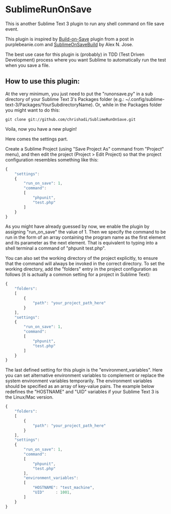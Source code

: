 SublimeRunOnSave
======================

This is another Sublime Text 3 plugin to run any shell command on file save event.

This plugin is inspired by <a href="http://www.purplebeanie.com/Development/automatically-run-build-on-save-in-sublime-text-2.html">Build-on-Save</a> plugin from a post in purplebeanie.com and <a href="https://github.com/alexnj/SublimeOnSaveBuild">SublimeOnSaveBuild</a> by Alex N. Jose.

The best use case for this plugin is (probably) in TDD (Test Driven Development) process where you want Sublime to automatically run the test when you save a file.


How to use this plugin:
-----------------------

At the very minimum, you just need to put the "runonsave.py" in a sub directory of your Sublime Text 3's Packages folder (e.g.: ~/.config/sublime-text-3/Packages/YourSubdirectoryName). Or, while in the Packages folder you might want to do this:
```
git clone git://github.com/chrishadi/SublimeRunOnSave.git
```
Voila, now you have a new plugin!

Here comes the settings part.

Create a Sublime Project (using "Save Project As" command from "Project" menu), and then edit the project (Project > Edit Project) so that the project configuration resembles something like this:
```javascript
{
	"settings":
	{
		"run_on_save": 1,
		"command":
		[
			"phpunit",
			"test.php"
		]
	}
}
```
As you might have already guessed by now, we enable the plugin by assigning "run_on_save" the value of 1. Then we specify the command to be run in the form of an array containing the program name as the first element and its parameter as the next element. That is equivalent to typing into a shell terminal a command of "phpunit test.php".

You can also set the working directory of the project explicitly, to ensure that the command will always be invoked in the correct directory. To set the working directory, add the "folders" entry in the project configuration as follows (it is actually a common setting for a project in Sublime Text):
```javascript
{
	"folders":
	[
		{
			"path": "your_project_path_here"
		}
	],
	"settings":
	{
		"run_on_save": 1,
		"command":
		[
			"phpunit",
			"test.php"
		]
	}
}
```

The last defined setting for this plugin is the "environment_variables". Here you can set alternative environment variables to complement or replace the system environment variables temporarily. The environment variables should be specified as an array of key-value pairs. The example below redefines the "HOSTNAME" and "UID" variables if your Sublime Text 3 is the Linux/Mac version.
```javascript
{
	"folders":
	[
		{
			"path": "your_project_path_here"
		}
	],
	"settings":
	{
		"run_on_save": 1,
		"command":
		[
			"phpunit",
			"test.php"
		],
		"environment_variables":
		[
			"HOSTNAME": "test_machine",
			"UID"     : 1001,
		]
	}
}
```
